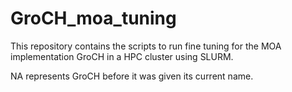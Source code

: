 # GroCH_moa_tuning
This repository contains the scripts to run fine tuning for the MOA implementation GroCH in a HPC cluster using SLURM.

NA represents GroCH before it was given its current name.
